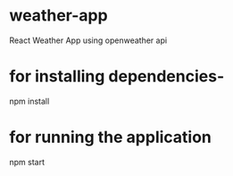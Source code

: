 # weather-app
React Weather App using openweather api
# for installing dependencies-
npm install
# for running the application
npm start
